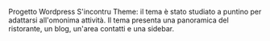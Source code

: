 Progetto Wordpress
S'incontru Theme: il tema è stato studiato a puntino per adattarsi all'omonima attività.
Il tema presenta una panoramica del ristorante, un blog, un'area contatti e una sidebar.
